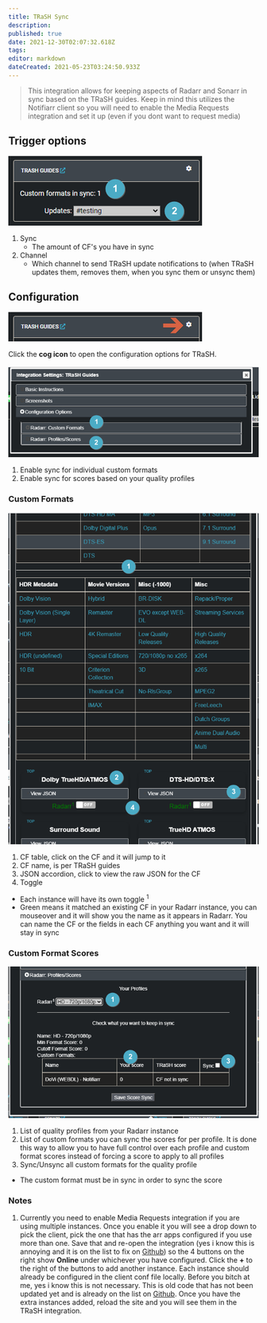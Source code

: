 ```yaml
---
title: TRaSH Sync
description: 
published: true
date: 2021-12-30T02:07:32.618Z
tags: 
editor: markdown
dateCreated: 2021-05-23T03:24:50.933Z
---
```


> This integration allows for keeping aspects of Radarr and Sonarr in sync based on the TRaSH guides. Keep in mind this utilizes the Notifiarr client so you will need to enable the Media Requests integration and set it up (even if you dont want to request media)

## Trigger options

![trigger-channels.png](/trash/trigger-channels.png)

1. Sync
    - The amount of CF's you have in sync
1. Channel
    - Which channel to send TRaSH update notifications to (when TRaSH updates them, removes them, when you sync them or unsync them)

## Configuration

![open-configuration.png](/trash/open-configuration.png)

Click the **cog icon** to open the configuration options for TRaSH.

![configuration-2.png](/trash/configuration-2.png)

1. Enable sync for individual custom formats
1. Enable sync for scores based on your quality profiles

### Custom Formats

![configuration.png](/trash/configuration.png)

1. CF table, click on the CF and it will jump to it
1. CF name, is per TRaSH guides
1. JSON accordion, click to view the raw JSON for the CF
1. Toggle
 - Each instance will have its own toggle <sup>1</sup>
 - Green means it matched an existing CF in your Radarr instance, you can mouseover and it will show you the name as it appears in Radarr. You can name the CF or the fields in each CF anything you want and it will stay in sync

### Custom Format Scores

![configuration.png-3](/trash/configuration-3.png)

1. List of quality profiles from your Radarr instance
1. List of custom formats you can sync the scores for per profile. It is done this way to allow you to have full control over each profile and custom format scores instead of forcing a score to apply to all profiles
1. Sync/Unsync all custom formats for the quality profile

- The custom format must be in sync in order to sync the score

### Notes

1. Currently you need to enable Media Requests integration if you are using multiple instances. Once you enable it you will see a drop down to pick the client, pick the one that has the arr apps configured if you use more than one. Save that and re-open the integration (yes i know this is annoying and it is on the list to fix on [Github](https://github.com/Notifiarr/website/issues/79)) so the 4 buttons on the right show **Online** under whichever you have configured. Click the **+** to the right of the buttons to add another instance. Each instance should already be configured in the client conf file locally. Before you bitch at me, yes i know this is not necessary. This is old code that has not been updated yet and is already on the list on [Github](https://github.com/Notifiarr/website/issues/72). Once you have the extra instances added, reload the site and you will see them in the TRaSH integration.
